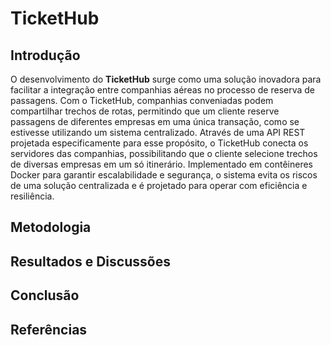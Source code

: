 # TicketHub

## Introdução
O desenvolvimento do **TicketHub** surge como uma solução inovadora para facilitar a integração entre companhias aéreas no processo de reserva de passagens. Com o TicketHub, companhias conveniadas podem compartilhar trechos de rotas, permitindo que um cliente reserve passagens de diferentes empresas em uma única transação, como se estivesse utilizando um sistema centralizado. Através de uma API REST projetada especificamente para esse propósito, o TicketHub conecta os servidores das companhias, possibilitando que o cliente selecione trechos de diversas empresas em um só itinerário. Implementado em contêineres Docker para garantir escalabilidade e segurança, o sistema evita os riscos de uma solução centralizada e é projetado para operar com eficiência e resiliência.

## Metodologia

## Resultados e Discussões

## Conclusão

## Referências

